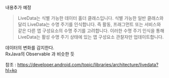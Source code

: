 내용추가 예정

>LiveData는 식별 가능한 데이터 홀더 클래스입니다. 식별 가능한 일반 클래스와 달리 LiveData는 수명 주기를 인식합니다. 즉 활동, 프래그먼트 또는 서비스와 같은 다른 앱 구성요소의 수명 주기를 고려합니다. 이러한 수명 주기 인식을 통해 LiveData는 활성 수명 주기 상태에 있는 앱 구성요소 관찰자만 업데이트합니다.

데이터의 변화를 감지한다.  
RxJava의 Observable 과 비슷한 듯


참조 : https://developer.android.com/topic/libraries/architecture/livedata?hl=ko
